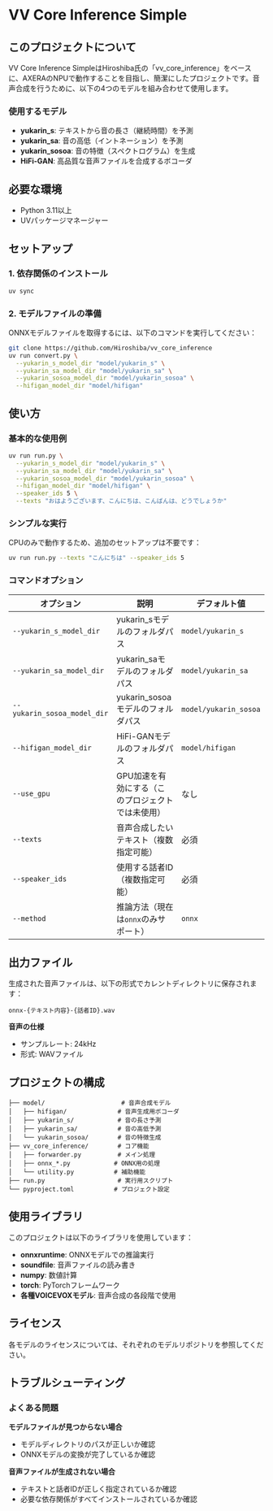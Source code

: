 # VV Core Inference Simple

## このプロジェクトについて

VV Core Inference SimpleはHiroshiba氏の「vv_core_inference」をベースに、AXERAのNPUで動作することを目指し、簡潔にしたプロジェクトです。音声合成を行うために、以下の4つのモデルを組み合わせて使用します。

### 使用するモデル

- **yukarin_s**: テキストから音の長さ（継続時間）を予測
- **yukarin_sa**: 音の高低（イントネーション）を予測  
- **yukarin_sosoa**: 音の特徴（スペクトログラム）を生成
- **HiFi-GAN**: 高品質な音声ファイルを合成するボコーダ

## 必要な環境

- Python 3.11以上
- UVパッケージマネージャー

## セットアップ

### 1. 依存関係のインストール

```bash
uv sync
```

### 2. モデルファイルの準備

ONNXモデルファイルを取得するには、以下のコマンドを実行してください：

```bash
git clone https://github.com/Hiroshiba/vv_core_inference
uv run convert.py \
  --yukarin_s_model_dir "model/yukarin_s" \
  --yukarin_sa_model_dir "model/yukarin_sa" \
  --yukarin_sosoa_model_dir "model/yukarin_sosoa" \
  --hifigan_model_dir "model/hifigan"
```

## 使い方

### 基本的な使用例

```bash
uv run run.py \
  --yukarin_s_model_dir "model/yukarin_s" \
  --yukarin_sa_model_dir "model/yukarin_sa" \
  --yukarin_sosoa_model_dir "model/yukarin_sosoa" \
  --hifigan_model_dir "model/hifigan" \
  --speaker_ids 5 \
  --texts "おはようございます、こんにちは、こんばんは、どうでしょうか"
```

### シンプルな実行

CPUのみで動作するため、追加のセットアップは不要です：

```bash
uv run run.py --texts "こんにちは" --speaker_ids 5
```

### コマンドオプション

| オプション | 説明 | デフォルト値 |
|-----------|------|-------------|
| `--yukarin_s_model_dir` | yukarin_sモデルのフォルダパス | `model/yukarin_s` |
| `--yukarin_sa_model_dir` | yukarin_saモデルのフォルダパス | `model/yukarin_sa` |
| `--yukarin_sosoa_model_dir` | yukarin_sosoaモデルのフォルダパス | `model/yukarin_sosoa` |
| `--hifigan_model_dir` | HiFi-GANモデルのフォルダパス | `model/hifigan` |
| `--use_gpu` | GPU加速を有効にする（このプロジェクトでは未使用） | なし |
| `--texts` | 音声合成したいテキスト（複数指定可能） | 必須 |
| `--speaker_ids` | 使用する話者ID（複数指定可能） | 必須 |
| `--method` | 推論方法（現在は`onnx`のみサポート） | `onnx` |

## 出力ファイル

生成された音声ファイルは、以下の形式でカレントディレクトリに保存されます：

```
onnx-{テキスト内容}-{話者ID}.wav
```

**音声の仕様**
- サンプルレート: 24kHz
- 形式: WAVファイル

## プロジェクトの構成

```
├── model/                     # 音声合成モデル
│   ├── hifigan/              # 音声生成用ボコーダ
│   ├── yukarin_s/            # 音の長さ予測
│   ├── yukarin_sa/           # 音の高低予測
│   └── yukarin_sosoa/        # 音の特徴生成
├── vv_core_inference/        # コア機能
│   ├── forwarder.py          # メイン処理
│   ├── onnx_*.py            # ONNX用の処理
│   └── utility.py           # 補助機能
├── run.py                    # 実行用スクリプト
└── pyproject.toml           # プロジェクト設定
```

## 使用ライブラリ

このプロジェクトは以下のライブラリを使用しています：

- **onnxruntime**: ONNXモデルでの推論実行
- **soundfile**: 音声ファイルの読み書き
- **numpy**: 数値計算
- **torch**: PyTorchフレームワーク
- **各種VOICEVOXモデル**: 音声合成の各段階で使用

## ライセンス

各モデルのライセンスについては、それぞれのモデルリポジトリを参照してください。

## トラブルシューティング

### よくある問題

**モデルファイルが見つからない場合**
- モデルディレクトリのパスが正しいか確認
- ONNXモデルの変換が完了しているか確認

**音声ファイルが生成されない場合**
- テキストと話者IDが正しく指定されているか確認
- 必要な依存関係がすべてインストールされているか確認


